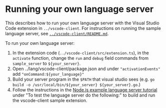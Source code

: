 # Running your own language server

This describes how to run your own language server with the Visual Studio Code
extension in `../vscode-client`.  For instructions on running the sample
language server, see
[`../vscode-client/README.md`](../vscode-client/README.md).

To run your own language server:

1.  In the extension code (`../vscode-client/src/extension.ts`), in the
    `activate` function, change the `run` and `debug` field commands from
    `sample_server` to `${your_server}`.
1.  Open ../lang/vscode-client/package.json and under `"activationEvents"` add
    `"onCommand:${your_language}"`
1.  Build your server program in the `$PATH` that visual studio sees (e.g.
    `go build -o /usr/local/bin/${your_server} ${your_server}.go`.)
1.  Follow the instructions in the
    [Node.js example language server tutorial](https://code.visualstudio.com/docs/extensions/example-language-server)
    under "To test the language server do the following:" to build and run the
    vscode-client sample extension.
